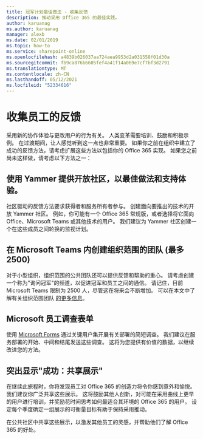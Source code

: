 ```yaml
---
title: 冠军计划最佳做法 - 收集反馈
description: 推动采用 Office 365 的最佳实践。
author: karuanag
ms.author: karuanag
manager: alexb
ms.date: 02/01/2019
ms.topic: how-to
ms.service: sharepoint-online
ms.openlocfilehash: a4839b026037aa724aea9953d2a031558f01d30a
ms.sourcegitcommit: fb9ca876b6605fef4a41f14a069e7cf7bf3d2791
ms.translationtype: MT
ms.contentlocale: zh-CN
ms.lasthandoff: 05/12/2021
ms.locfileid: "52334616"
---
```

# <a name="collect-feedback-from-your-employees"></a>收集员工的反馈

采用新的协作体验与更改用户的行为有关。 人类变革需要培训、鼓励和积极示例。 在过渡期间，让人感觉听到这一点也非常重要。 如果你之前在组织中建立了成功的反馈方法，请考虑扩展这些方法以包括你的 Office 365 实现。 如果您之前尚未这样做，请考虑以下方法之一：

## <a name="use-yammer-to-provide-an-open-community-for-best-practices-and-support-for-the-experience"></a>使用 Yammer 提供开放社区，以最佳做法和支持体验。
社区驱动的反馈方法要求获得者和服务所有者参与。 创建面向要推出的技术的开放 Yammer 社区。 例如，你可能有一个 Office 365 常规版，或者选择将它面向 Office、Microsoft Teams 或其他技术的用户。  我们建议为 Yammer 社区创建一个在这些成员之间轮换的监视计划。 

## <a name="creating-an-org-wide-team-within-microsoft-teams-up-to-2500"></a>在 Microsoft Teams 内创建组织范围的团队 (最多 2500) 
对于小型组织，组织范围的公共团队还可以提供反馈和帮助的重心。  请考虑创建一个称为"询问冠军"的频道，以促进冠军和员工之间的通信。  请记住，目前 Microsoft Teams 限制为 2500 人，尽管这在将来会不断增加。 可以在本文中了解有关组织范围团队 [的更多信息](/microsoftteams/create-an-org-wide-team)。 

## <a name="microsoft-forms-for-employee-surveys"></a>Microsoft 员工调查表单

使用 [Microsoft Forms](https://support.office.com/forms) 通过关键用户集开展有关部署的简短调查。  我们建议在服务部署的开始、中间和结尾发送这些调查。  这将为您提供有价值的数据，以继续改进您的方法。  

## <a name="highlight-the-wins-share-showcases"></a>突出显示"成功：共享展示"
在继续此旅程时，你将发现员工对 Office 365 的创造力将令你感到意外和愉悦。 我们建议你广泛共享这些展示。 这将鼓励其他人创新，对可能在采用曲线上更早的用户进行培训，并奖励花时间思考如何最适合其环境的 Office 365 的用户。 设定每个季度确定一组展示的可衡量目标有助于保持采用推动。

在公共社区中共享这些展示，以激发其他员工的灵感，并帮助他们了解 Office 365 的好处。